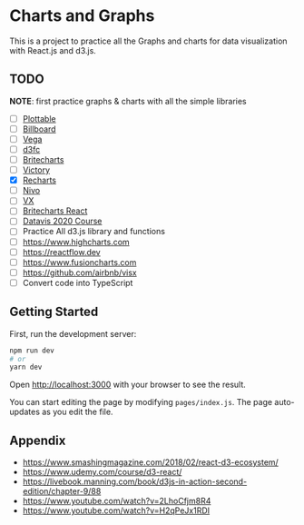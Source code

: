 <!-- @format -->

# Charts and Graphs

This is a project to practice all the Graphs and charts for data visualization with React.js and d3.js.

## TODO

**NOTE**: first practice graphs & charts with all the simple libraries

- [ ] [Plottable](http://plottablejs.org)
- [ ] [Billboard](https://naver.github.io/billboard.js/)
- [ ] [Vega](https://github.com/vega/vega)
- [ ] [d3fc](https://d3fc.io)
- [ ] [Britecharts](https://britecharts.github.io/britecharts/)
- [ ] [Victory](https://formidable.com/open-source/victory/)
- [x] [Recharts](https://recharts.org/en-US/)
- [ ] [Nivo](https://nivo.rocks/#/)
- [ ] [VX](https://vx-demo.vercel.app)
- [ ] [Britecharts React](https://britecharts.github.io/britecharts-react/)
- [ ] [Datavis 2020 Course](https://www.youtube.com/watch?v=2LhoCfjm8R4)
- [ ] Practice All d3.js library and functions
- [ ] https://www.highcharts.com
- [ ] https://reactflow.dev
- [ ] https://www.fusioncharts.com
- [ ] https://github.com/airbnb/visx
- [ ] Convert code into TypeScript

## Getting Started

First, run the development server:

```bash
npm run dev
# or
yarn dev
```

Open [http://localhost:3000](http://localhost:3000) with your browser to see the result.

You can start editing the page by modifying `pages/index.js`. The page auto-updates as you edit the file.

## Appendix

- https://www.smashingmagazine.com/2018/02/react-d3-ecosystem/
- https://www.udemy.com/course/d3-react/
- https://livebook.manning.com/book/d3js-in-action-second-edition/chapter-9/88
- https://www.youtube.com/watch?v=2LhoCfjm8R4
- https://www.youtube.com/watch?v=H2qPeJx1RDI
